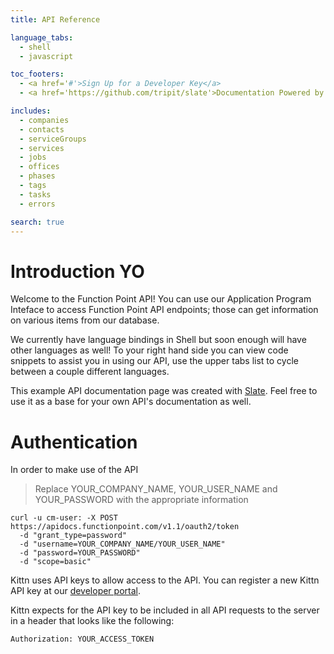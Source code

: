```yaml
---
title: API Reference

language_tabs:
  - shell
  - javascript

toc_footers:
  - <a href='#'>Sign Up for a Developer Key</a>
  - <a href='https://github.com/tripit/slate'>Documentation Powered by Slate</a>

includes:
  - companies
  - contacts
  - serviceGroups
  - services
  - jobs
  - offices
  - phases
  - tags
  - tasks
  - errors

search: true
---
```


# Introduction YO

Welcome to the Function Point API! You can use our Application Program Inteface to access Function Point API endpoints; those can get information on various items from our database.

We currently have language bindings in Shell but soon enough will have other languages as well! To your right hand side you can view code snippets to assist you in using our API, use the upper tabs list to cycle between a couple different languages.

This example API documentation page was created with [Slate](https://github.com/tripit/slate). Feel free to use it as a base for your own API's documentation as well.

# Authentication

In order to make use of the API 

> Replace YOUR_COMPANY_NAME, YOUR_USER_NAME and YOUR_PASSWORD with the appropriate information

```shell
curl -u cm-user: -X POST https://apidocs.functionpoint.com/v1.1/oauth2/token 
  -d "grant_type=password" 
  -d "username=YOUR_COMPANY_NAME/YOUR_USER_NAME" 
  -d "password=YOUR_PASSWORD" 
  -d "scope=basic"
```
Kittn uses API keys to allow access to the API. You can register a new Kittn API key at our [developer portal](http://example.com/developers).

Kittn expects for the API key to be included in all API requests to the server in a header that looks like the following:

`Authorization: YOUR_ACCESS_TOKEN`





















